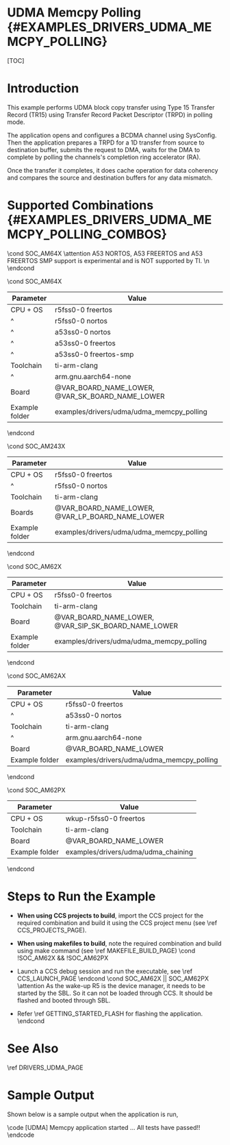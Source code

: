 # UDMA Memcpy Polling {#EXAMPLES_DRIVERS_UDMA_MEMCPY_POLLING}

[TOC]

# Introduction

This example performs UDMA block copy transfer using Type 15 Transfer Record (TR15)
using Transfer Record Packet Descriptor (TRPD) in polling mode.

The application opens and configures a BCDMA channel using SysConfig.
Then the application prepares a TRPD for a 1D transfer from source to
destination buffer, submits the request to DMA, waits for the DMA to complete
by polling the channels's completion ring accelerator (RA).

Once the transfer it completes, it does cache operation for data coherency
and compares the source and destination buffers for any data mismatch.

# Supported Combinations {#EXAMPLES_DRIVERS_UDMA_MEMCPY_POLLING_COMBOS}

\cond SOC_AM64X
\attention A53 NORTOS, A53 FREERTOS and A53 FREERTOS SMP support is experimental and is NOT supported by TI. \n
\endcond

\cond SOC_AM64X

 Parameter      | Value
 ---------------|-----------
 CPU + OS       | r5fss0-0 freertos
 ^              | r5fss0-0 nortos
 ^              | a53ss0-0 nortos
 ^              | a53ss0-0 freertos
 ^              | a53ss0-0 freertos-smp
 Toolchain      | ti-arm-clang
 ^              | arm.gnu.aarch64-none
 Board          | @VAR_BOARD_NAME_LOWER, @VAR_SK_BOARD_NAME_LOWER
 Example folder | examples/drivers/udma/udma_memcpy_polling

\endcond

\cond SOC_AM243X

 Parameter      | Value
 ---------------|-----------
 CPU + OS       | r5fss0-0 freertos
 ^              | r5fss0-0 nortos
 Toolchain      | ti-arm-clang
 Boards         | @VAR_BOARD_NAME_LOWER, @VAR_LP_BOARD_NAME_LOWER
 Example folder | examples/drivers/udma/udma_memcpy_polling

\endcond


\cond SOC_AM62X

 Parameter      | Value
 ---------------|-----------
 CPU + OS       | r5fss0-0 freertos
 Toolchain      | ti-arm-clang
 Board          | @VAR_BOARD_NAME_LOWER, @VAR_SIP_SK_BOARD_NAME_LOWER
 Example folder | examples/drivers/udma/udma_memcpy_polling

\endcond

\cond SOC_AM62AX

 Parameter      | Value
 ---------------|-----------
 CPU + OS       | r5fss0-0 freertos
 ^              | a53ss0-0 nortos
 Toolchain      | ti-arm-clang
 ^              | arm.gnu.aarch64-none
 Board          | @VAR_BOARD_NAME_LOWER
 Example folder | examples/drivers/udma/udma_memcpy_polling

\endcond

\cond SOC_AM62PX

 Parameter      | Value
 ---------------|-----------
 CPU + OS       | wkup-r5fss0-0 freertos
 Toolchain      | ti-arm-clang
 Board          | @VAR_BOARD_NAME_LOWER
 Example folder | examples/drivers/udma/udma_chaining

\endcond

# Steps to Run the Example

- **When using CCS projects to build**, import the CCS project for the required combination
  and build it using the CCS project menu (see \ref CCS_PROJECTS_PAGE).
- **When using makefiles to build**, note the required combination and build using
  make command (see \ref MAKEFILE_BUILD_PAGE)
\cond !SOC_AM62X && !SOC_AM62PX
- Launch a CCS debug session and run the executable, see \ref CCS_LAUNCH_PAGE
\endcond
\cond SOC_AM62X || SOC_AM62PX
\attention As the wake-up R5 is the device manager, it needs to be started by the SBL. So it can not be loaded through CCS. It should be flashed and booted through SBL.

- Refer \ref GETTING_STARTED_FLASH for flashing the application.
\endcond

# See Also

\ref DRIVERS_UDMA_PAGE

# Sample Output

Shown below is a sample output when the application is run,

\code
[UDMA] Memcpy application started ...
All tests have passed!!
\endcode
